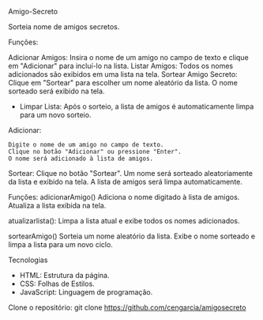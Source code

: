 Amigo-Secreto

Sorteia nome de amigos secretos.

Funções:

Adicionar Amigos: Insira o nome de um amigo no campo de texto e clique em "Adicionar" para incluí-lo na lista.
Listar Amigos: Todos os nomes adicionados são exibidos em uma lista na tela.
Sortear Amigo Secreto: Clique em "Sortear" para escolher um nome aleatório da lista. O nome sorteado será exibido na tela.
- Limpar Lista: Após o sorteio, a lista de amigos é automaticamente limpa para um novo sorteio.

Adicionar:

    Digite o nome de um amigo no campo de texto.
    Clique no botão "Adicionar" ou pressione "Enter".
    O nome será adicionado à lista de amigos.

 Sortear:
    Clique no botão "Sortear".
    Um nome será sorteado aleatoriamente da lista e exibido na tela.
    A lista de amigos será limpa automaticamente.

Funções:
adicionarAmigo()
Adiciona o nome digitado à lista de amigos.
Atualiza a lista exibida na tela.

atualizarlista():
Limpa a lista atual e exibe todos os nomes adicionados.

sortearAmigo()
Sorteia um nome aleatório da lista.
Exibe o nome sorteado e limpa a lista para um novo ciclo.

Tecnologias
- HTML: Estrutura da página.
- CSS: Folhas de Estilos.
- JavaScript: Linguagem de programação.

Clone o repositório:
   git clone https://github.com/cengarcia/amigosecreto
